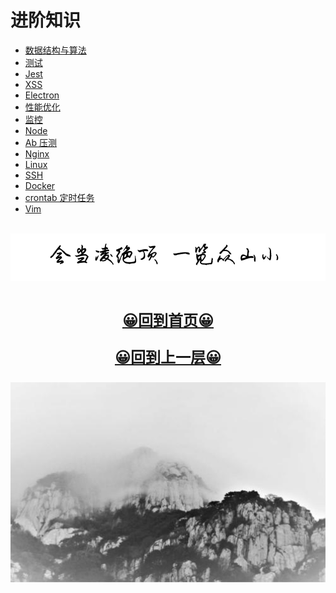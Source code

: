 # 进阶知识
  
-   [数据结构与算法](/advance/structure.md)
-   [测试](/advance/test.md)
-   [Jest](/advance/jest.md)
-   [XSS](/advance/xss.md)
-   [Electron](/advance/electron.md)
-   [性能优化](/advance/performance.md)
-   [监控](/advance/watch.md)
-   [Node](/advance/node.md)
-   [Ab 压测](/advance/ab.md)
-   [Nginx](/advance/nginx.md)
-   [Linux](/advance/linux.md)
-   [SSH](/advance/ssh.md)
-   [Docker](/advance/docker.md)
-   [crontab 定时任务](/advance/crontab.md)
-   [Vim](/advance/vim.md)

<br />
<img  src='./img/hdljd.PNG' width="600" alt="logo">
<br />
<br />
<div align="center">
<a href="/index.html"><p style="font-size:24px"><b>&#128512;回到首页&#128512;</b></p></a>
<a href="../index.html"><p style="font-size:24px"><b>&#128512;回到上一层&#128512;</b></p></a>
<img  src='./img/04.jpg' width="600" alt="logo" />
</div>
<br />
<br />
